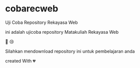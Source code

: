 # cobarecweb
Uji Coba Repository Rekayasa Web

ini adalah ujicoba repository Matakuliah Rekayasa Web

🙂 😢

Silahkan mendownload repository ini untuk pembelajaran anda

created With 💔
